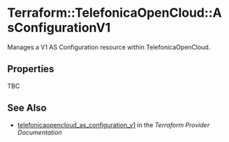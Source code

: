 # Terraform::TelefonicaOpenCloud::AsConfigurationV1

Manages a V1 AS Configuration resource within TelefonicaOpenCloud.

## Properties

TBC

## See Also

* [telefonicaopencloud_as_configuration_v1](https://www.terraform.io/docs/providers/telefonicaopencloud/r/as_configuration_v1.html) in the _Terraform Provider Documentation_